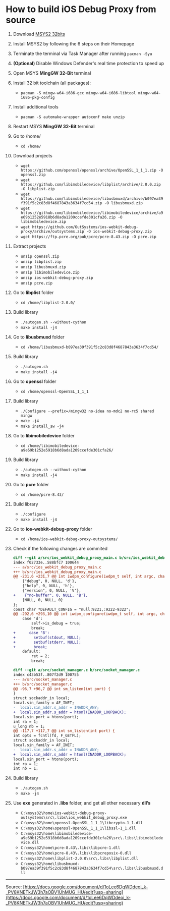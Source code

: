 # How to build iOS Debug Proxy from source

1. Download [MSYS2 32bits](http://www.msys2.org/)

2. Install MSYS2 by following the 6 steps on their Homepage

3. Terminate the terminal via Task Manager after running `pacman -Syu`

4. **(Optional)** Disable Windows Defender's real time protection to speed up

5. Open MSYS **MingGW 32-Bit** terminal

6. Install 32 bit toolchain (all packages):
    * `pacman -S mingw-w64-i686-gcc mingw-w64-i686-libtool mingw-w64-i686-pkg-config`

7. Install additional tools
    * `pacman -S automake-wrapper autoconf make unzip`

8. Restart MSYS **MingGW 32-Bit** terminal

9. Go to /home/
    * `cd /home/`

10. Download projects
    * `wget https://github.com/openssl/openssl/archive/OpenSSL_1_1_1.zip -O openssl.zip`
    * `wget https://github.com/libimobiledevice/libplist/archive/2.0.0.zip -O libplist.zip`
    * `wget https://github.com/libimobiledevice/libusbmuxd/archive/b097ea39f391f5c2c83d8f4687843a3634f7cd54.zip -O libusbmuxd.zip`
    * `wget https://github.com/libimobiledevice/libimobiledevice/archive/a9e69b1252e5918b6d8ada1209ccefde301cfa26.zip -O libimobiledevice.zip`
    * `wget https://github.com/OutSystems/ios-webkit-debug-proxy/archive/outsystems.zip -O ios-webkit-debug-proxy.zip`
    * `wget https://ftp.pcre.org/pub/pcre/pcre-8.43.zip -O pcre.zip`

11. Extract projects
    * `unzip openssl.zip`
    * `unzip libplist.zip`
    * `unzip libusbmuxd.zip`
    * `unzip libimobiledevice.zip`
    * `unzip ios-webkit-debug-proxy.zip`
    * `unzip pcre.zip`

12. Go to **libplist** folder
    * `cd /home/libplist-2.0.0/`

13. Build library
    * `./autogen.sh --without-cython`
    * `make install -j4`

14. Go to **libusbmuxd** folder
    * `cd /home/libusbmuxd-b097ea39f391f5c2c83d8f4687843a3634f7cd54/`

15. Build library
    * `./autogen.sh`
    * `make install -j4`

16. Go to **openssl** folder
    * `cd /home/openssl-OpenSSL_1_1_1`

17. Build library
    * `./Configure --prefix=/mingw32 no-idea no-mdc2 no-rc5 shared mingw`
    * `make -j4`
    * `make install_sw -j4`

18. Go to **libimobiledevice** folder
    * `cd /home/libimobiledevice-a9e69b1252e5918b6d8ada1209ccefde301cfa26/`

19. Build library
    * `./autogen.sh --without-cython`
    * `make install -j4`

20. Go to **pcre** folder
    * `cd /home/pcre-8.43/`

21. Build library
    * `./configure`
    * `make install -j4`

22. Go to **ios-webkit-debug-proxy** folder
    * `cd /home/ios-webkit-debug-proxy-outsystems/`

23. Check if the following changes are commited
    ```diff
    diff --git a/src/ios_webkit_debug_proxy_main.c b/src/ios_webkit_debug_proxy_main.c
    index f02733e..588bfc7 100644
    --- a/src/ios_webkit_debug_proxy_main.c
    +++ b/src/ios_webkit_debug_proxy_main.c
    @@ -231,6 +231,7 @@ int iwdpm_configure(iwdpm_t self, int argc, char **argv) {
        {"debug", 0, NULL, 'd'},
        {"help", 0, NULL, 'h'},
        {"version", 0, NULL, 'V'},
    +    {"no-buffer", 0, NULL, 'B'},
        {NULL, 0, NULL, 0}
    };
    const char *DEFAULT_CONFIG = "null:9221,:9222-9322";
    @@ -292,6 +293,10 @@ int iwdpm_configure(iwdpm_t self, int argc, char **argv) {
        case 'd':
            self->is_debug = true;
            break;
    +      case 'B':
    +        setbuf(stdout, NULL);
    +        setbuf(stderr, NULL);
    +        break;
        default:
            ret = 2;
            break;
    ```

    ```diff
    diff --git a/src/socket_manager.c b/src/socket_manager.c
    index c43b53f..807f2d9 100755
    --- a/src/socket_manager.c
    +++ b/src/socket_manager.c
    @@ -96,7 +96,7 @@ int sm_listen(int port) {
    }
    struct sockaddr_in local;
    local.sin_family = AF_INET;
    -  local.sin_addr.s_addr = INADDR_ANY;
    +  local.sin_addr.s_addr = htonl(INADDR_LOOPBACK);
    local.sin_port = htons(port);
    int ra = 1;
    u_long nb = 1;
    @@ -117,7 +117,7 @@ int sm_listen(int port) {
    int opts = fcntl(fd, F_GETFL);
    struct sockaddr_in local;
    local.sin_family = AF_INET;
    -  local.sin_addr.s_addr = INADDR_ANY;
    +  local.sin_addr.s_addr = htonl(INADDR_LOOPBACK);
    local.sin_port = htons(port);
    int ra = 1;
    int nb = 1;
    ```

24. Build library
    * `./autogen.sh`
    * `make -j4`

25. Use **exe** generated in **.libs** folder, and get all other necessary **dll’s**
    * `C:\msys32\home\ios-webkit-debug-proxy-outsystems\src\.libs\ios_webkit_debug_proxy.exe`
    * `C:\msys32\home\openssl-OpenSSL_1_1_1\libcrypto-1_1.dll`
    * `C:\msys32\home\openssl-OpenSSL_1_1_1\libssl-1_1.dll`
    * `C:\msys32\home\libimobiledevice-a9e69b1252e5918b6d8ada1209ccefde301cfa26\src\.libs\libimobiledevice.dll`
    * `C:\msys32\home\pcre-8.43\.libs\libpcre-1.dll`
    * `C:\msys32\home\pcre-8.43\.libs\libpcreposix-0.dll`
    * `C:\msys32\home\libplist-2.0.0\src\.libs\libplist.dll`
    * `C:\msys32\home\libusbmuxd-b097ea39f391f5c2c83d8f4687843a3634f7cd54\src\.libs\libusbmuxd.dll`

---

Source: [https://docs.google.com/document/d/1oLee6DqWDdeoi_k-_PV8KNETkJW3h7aOBV1UhMUG_HU/edit?usp=sharing](https://docs.google.com/document/d/1oLee6DqWDdeoi_k-_PV8KNETkJW3h7aOBV1UhMUG_HU/edit?usp=sharing)